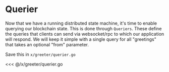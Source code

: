 # Querier

Now that we have a running distributed state machine, it's time to enable
querying our blockchain state. This is done through `Queriers`. These define the
queries that clients can send via websocket/rpc to which our application will
respond. We will keep it simple with a single query for all "greetings" that
takes an optional "from" parameter.

Save this in `x/greeter/querier.go`

<<< @/x/greeter/querier.go
